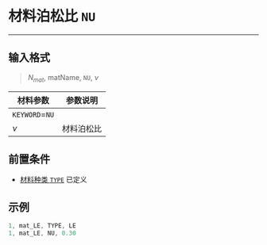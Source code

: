 # 材料泊松比 `NU`

---

## 输入格式

> $N_{mat}$, matName, `NU`, $\nu$

| 材料参数       | 参数说明   |
| -------------- | ---------- |
| `KEYWORD`=`NU` |            |
| $\nu$          | 材料泊松比 |


## 前置条件

- [材料种类 `TYPE`](/MATERIAL/GENERAL/TYPE.md) 已定义

## 示例

```c
1, mat_LE, TYPE, LE
1, mat_LE, NU, 0.30
```
